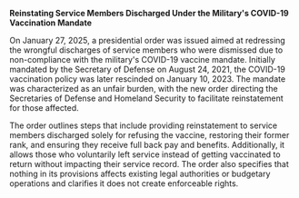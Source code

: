**Reinstating Service Members Discharged Under the Military's COVID-19 Vaccination Mandate**

On January 27, 2025, a presidential order was issued aimed at redressing the wrongful discharges of service members who were dismissed due to non-compliance with the military's COVID-19 vaccine mandate. Initially mandated by the Secretary of Defense on August 24, 2021, the COVID-19 vaccination policy was later rescinded on January 10, 2023. The mandate was characterized as an unfair burden, with the new order directing the Secretaries of Defense and Homeland Security to facilitate reinstatement for those affected.

The order outlines steps that include providing reinstatement to service members discharged solely for refusing the vaccine, restoring their former rank, and ensuring they receive full back pay and benefits. Additionally, it allows those who voluntarily left service instead of getting vaccinated to return without impacting their service record. The order also specifies that nothing in its provisions affects existing legal authorities or budgetary operations and clarifies it does not create enforceable rights.
